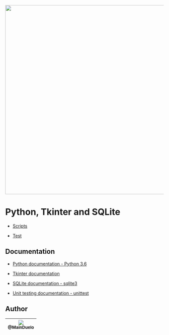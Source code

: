 <p align="center">
    <img src="https://github.com/MainDuelo/Python-Tkinter-and-SQLite/blob/master/info.gif?raw=true" width="600">
  </a>
</p>


# Python, Tkinter and SQLite

- [Scripts](https://github.com/MainDuelo/Python-Tkinter-and-SQLite/tree/master/Scripts)

- [Test](https://github.com/MainDuelo/Python-Tkinter-and-SQLite/blob/master/Test/bankControllerTest.py)

## Documentation
- [Python documentation - Python 3.6](https://docs.python.org/fr/3.6/)

- [Tkinter documentation](https://docs.python.org/3.6/library/tk.html)

- [SQLite documentation - sqlite3](https://docs.python.org/3/library/sqlite3.html)

- [Unit testing documentation - unittest](https://docs.python.org/3/library/sqlite3.html)

## Author

| [<img src="https://avatars.githubusercontent.com/MainDuelo?v=3&s=115"><br><sub>@MainDuelo</sub>](https://github.com/MainDuelo) |
| :---: |
